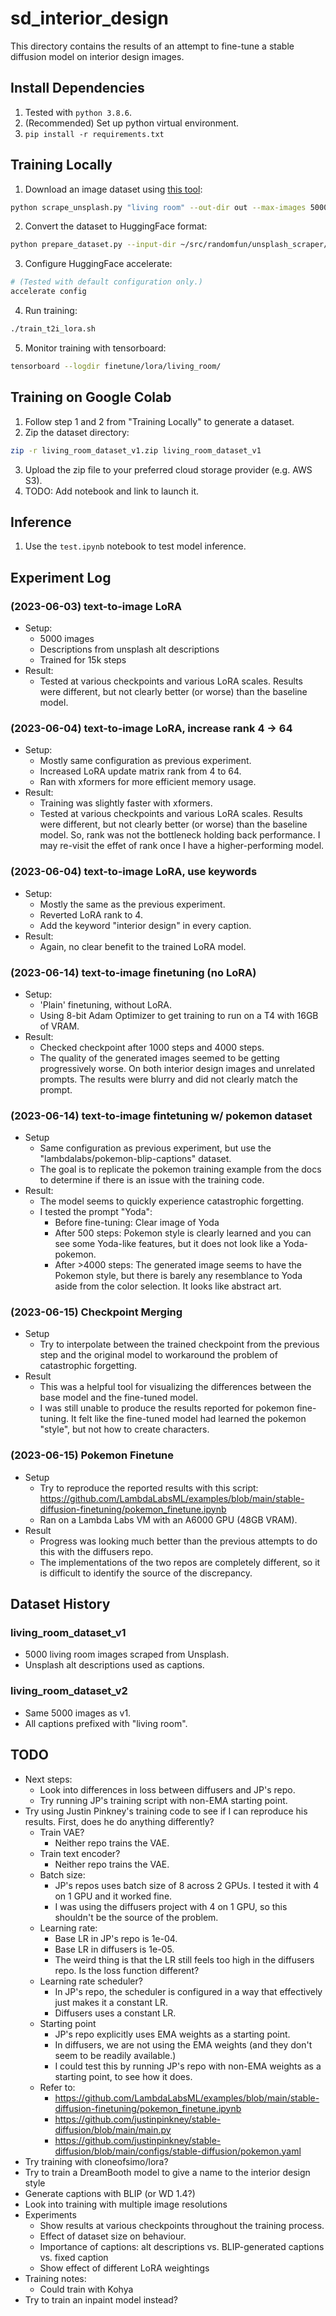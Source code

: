 # sd_interior_design

This directory contains the results of an attempt to fine-tune a stable diffusion model on interior design images.

## Install Dependencies

1. Tested with `python 3.8.6`.
2. (Recommended) Set up python virtual environment.
3. `pip install -r requirements.txt`

## Training Locally

1. Download an image dataset using [this tool](../unsplash_scraper/):
```bash
python scrape_unsplash.py "living room" --out-dir out --max-images 5000
```
2. Convert the dataset to HuggingFace format:
```bash
python prepare_dataset.py --input-dir ~/src/randomfun/unsplash_scraper/out --output-dir ~/src/randomfun/sd_interior_design/living_room_dataset_v2 --caption-prefix="interior design, living room, "
```
3. Configure HuggingFace accelerate:
```bash
# (Tested with default configuration only.)
accelerate config
```
4. Run training:
```bash
./train_t2i_lora.sh
```
5. Monitor training with tensorboard:
```bash
tensorboard --logdir finetune/lora/living_room/
```

## Training on Google Colab

1. Follow step 1 and 2 from "Training Locally" to generate a dataset.
2. Zip the dataset directory:
```bash
zip -r living_room_dataset_v1.zip living_room_dataset_v1
```
3. Upload the zip file to your preferred cloud storage provider (e.g. AWS S3).
4. TODO: Add notebook and link to launch it.

## Inference

1. Use the `test.ipynb` notebook to test model inference.

## Experiment Log

### (2023-06-03) text-to-image LoRA
- Setup:
  - 5000 images
  - Descriptions from unsplash alt descriptions
  - Trained for 15k steps
- Result:
  - Tested at various checkpoints and various LoRA scales. Results were different, but not clearly better (or worse) than the baseline model.

### (2023-06-04) text-to-image LoRA, increase rank 4 -> 64
- Setup:
  - Mostly same configuration as previous experiment.
  - Increased LoRA update matrix rank from 4 to 64.
  - Ran with xformers for more efficient memory usage.
- Result:
  - Training was slightly faster with xformers.
  - Tested at various checkpoints and various LoRA scales. Results were different, but not clearly better (or worse) than the baseline model. So, rank was not the bottleneck holding back performance. I may re-visit the effet of rank once I have a higher-performing model.

### (2023-06-04) text-to-image LoRA, use keywords
- Setup:
  - Mostly the same as the previous experiment.
  - Reverted LoRA rank to 4.
  - Add the keyword "interior design" in every caption.
- Result:
  - Again, no clear benefit to the trained LoRA model.

### (2023-06-14) text-to-image finetuning (no LoRA)
- Setup:
  - 'Plain' finetuning, without LoRA.
  - Using 8-bit Adam Optimizer to get training to run on a T4 with 16GB of VRAM.
- Result:
  - Checked checkpoint after 1000 steps and 4000 steps.
  - The quality of the generated images seemed to be getting progressively worse. On both interior design images and unrelated prompts. The results were blurry and did not clearly match the prompt.

### (2023-06-14) text-to-image fintetuning w/ pokemon dataset
- Setup
  - Same configuration as previous experiment, but use the "lambdalabs/pokemon-blip-captions" dataset.
  - The goal is to replicate the pokemon training example from the docs to determine if there is an issue with the training code.
- Result:
  - The model seems to quickly experience catastrophic forgetting.
  - I tested the prompt "Yoda":
    - Before fine-tuning: Clear image of Yoda
    - After 500 steps: Pokemon style is clearly learned and you can see some Yoda-like features, but it does not look like a Yoda-pokemon.
    - After >4000 steps: The generated image seems to have the Pokemon style, but there is barely any resemblance to Yoda aside from the color selection. It looks like abstract art.

### (2023-06-15) Checkpoint Merging
- Setup
  - Try to interpolate between the trained checkpoint from the previous step and the original model to workaround the problem of catastrophic forgetting.
- Result
  - This was a helpful tool for visualizing the differences between the base model and the fine-tuned model.
  - I was still unable to produce the results reported for pokemon fine-tuning. It felt like the fine-tuned model had learned the pokemon "style", but not how to create characters.

### (2023-06-15) Pokemon Finetune
- Setup
  - Try to reproduce the reported results with this script: https://github.com/LambdaLabsML/examples/blob/main/stable-diffusion-finetuning/pokemon_finetune.ipynb
  - Ran on a Lambda Labs VM with an A6000 GPU (48GB VRAM).
- Result
  - Progress was looking much better than the previous attempts to do this with the diffusers repo.
  - The implementations of the two repos are completely different, so it is difficult to identify the source of the discrepancy.

## Dataset History

### living_room_dataset_v1

- 5000 living room images scraped from Unsplash.
- Unsplash alt descriptions used as captions.

### living_room_dataset_v2

- Same 5000 images as v1.
- All captions prefixed with "living room".

## TODO
- Next steps:
  - Look into differences in loss between diffusers and JP's repo.
  - Try running JP's training script with non-EMA starting point.
- Try using Justin Pinkney's training code to see if I can reproduce his results. First, does he do anything differently?
  - Train VAE?
    - Neither repo trains the VAE.
  - Train text encoder?
    - Neither repo trains the VAE.
  - Batch size:
    - JP's repos uses batch size of 8 across 2 GPUs. I tested it with 4 on 1 GPU and it worked fine.
    - I was using the diffusers project with 4 on 1 GPU, so this shouldn't be the source of the problem.
  - Learning rate:
    - Base LR in JP's repo is 1e-04.
    - Base LR in diffusers is 1e-05.
    - The weird thing is that the LR still feels too high in the diffusers repo. Is the loss function different?
  - Learning rate scheduler?
    - In JP's repo, the scheduler is configured in a way that effectively just makes it a constant LR.
    - Diffusers uses a constant LR.
  - Starting point
    - JP's repo explicitly uses EMA weights as a starting point.
    - In diffusers, we are not using the EMA weights (and they don't seem to be readily available.)
    - I could test this by running JP's repo with non-EMA weights as a starting point, to see how it does.
  - Refer to:
    - https://github.com/LambdaLabsML/examples/blob/main/stable-diffusion-finetuning/pokemon_finetune.ipynb
    - https://github.com/justinpinkney/stable-diffusion/blob/main/main.py
    - https://github.com/justinpinkney/stable-diffusion/blob/main/configs/stable-diffusion/pokemon.yaml
- Try training with cloneofsimo/lora?
- Try to train a DreamBooth model to give a name to the interior design style
- Generate captions with BLIP (or WD 1.4?)
- Look into training with multiple image resolutions
- Experiments
	- Show results at various checkpoints throughout the training process.
	- Effect of dataset size on behaviour.
	- Importance of captions: alt descriptions vs. BLIP-generated captions vs. fixed caption
	- Show effect of different LoRA weightings
- Training notes:
	- Could train with Kohya
- Try to train an inpaint model instead?

